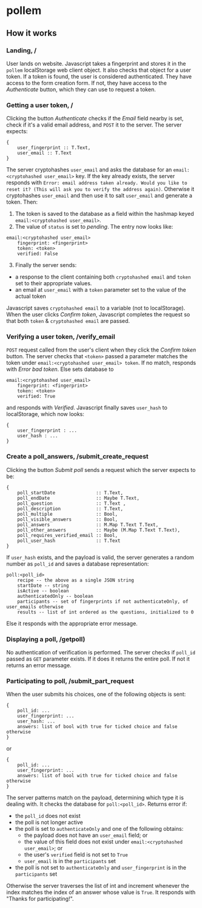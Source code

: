 # pollem
## How it works
### Landing, /
User lands on website. Javascript takes a fingerprint and stores it in the `pollem` localStorage web client object. It also checks that object for a user token. If a token is found, the user is considered authenticated. They have access to the form creation form. If not, they have access to the _Authenticate_ button, which they can use to request a token.
### Getting a user token, /
Clicking the button _Authenticate_ checks if the _Email_ field nearby is set, check if it's a valid email address, and `POST` it to the server. The server expects:
```
{
    user_fingerprint :: T.Text,
    user_email :: T.Text
}
```
The server cryptohashes `user_email` and asks the database for an `email:<cryptohashed user_email>` key. If the key already exists, the server responds with `Error: email address taken already. Would you like to reset it? (This will ask you to verify the address again)`. Otherwise it cryptohashes `user_email` and then use it to salt `user_email` and generate a token. Then:
1. The token is saved to the database as a field within the hashmap keyed `email:<cryptohashed user_email>`.
2. The value of `status` is set to _pending_. The entry now looks like:
```
email:<cryptohashed user_email>
    fingerprint: <fingerprint>
    token: <token>
    verified: False
```
3. Finally the server sends: 
* a response to the client containing both `cryptohashed email` and `token` set to their appropriate values. 
* an email at `user_email` with a `token` parameter set to the value of the actual token

Javascript saves `cryptohashed email` to a variable (not to localStorage). When the user clicks _Confirm token_, Javascript completes the request so that both `token` & `cryptohashed email` are passed.

### Verifying a user token, /verify_email
`POST` request called from the user's client when they click the _Confirm token_ button. The server checks that `<token>` passed a parameter matches the token under `email:<cryptohashed user_email> token`. If no match, responds with _Error bad token_. Else sets database to
```
email:<cryptohashed user_email>
    fingerprint: <fingerprint>
    token: <token>
    verified: True
```
and responds with _Verified_. Javascript finally saves `user_hash` to localStorage, which now looks:
```
{
    user_fingerprint : ...
    user_hash : ...
}
```
### Create a poll_answers, /submit_create_request
Clicking the button _Submit poll_ sends a request which the server expects to be:
```
{
    poll_startDate               :: T.Text,
    poll_endDate                 :: Maybe T.Text,
    poll_question                :: T.Text ,
    poll_description             :: T.Text,
    poll_multiple                :: Bool,
    poll_visible_answers         :: Bool,
    poll_answers                 :: M.Map T.Text T.Text,
    poll_other_answers           :: Maybe (M.Map T.Text T.Text),
    poll_requires_verified_email :: Bool,
    poll_user_hash               :: T.Text
}
```
If `user_hash` exists, and the payload is valid, the server generates a random number as `poll_id` and saves a database representation:
```
poll:<poll_id>
    recipe -- the above as a single JSON string
    startDate -- string
    isActive -- boolean
    authenticatedOnly -- boolean
    participants -- set of fingerprints if not authenticateOnly, of user_emails otherwise
    results -- list of int ordered as the questions, initialized to 0
```
Else it responds with the appropriate error message.
### Displaying a poll, /getpoll)
No authentication of verification is performed. The server checks if `poll_id` passed as `GET` parameter exists. If it does it returns the entire poll. If not it returns an error message.
### Participating to poll, /submit_part_request
When the user submits his choices, one of the following objects is sent:
```
{
    poll_id: ...
    user_fingerprint: ...
    user_hash: ...
    answers: list of bool with true for ticked choice and false otherwise
}
```
or
```
{
    poll_id: ...
    user_fingerprint: ...
    answers: list of bool with true for ticked choice and false otherwise
}
```
The server patterns match on the payload, determining which type it is dealing with. It checks the database for `poll:<poll_id>`. Returns error if:
* the `poll_id` does not exist
* the poll is not longer active
* the poll is set to `authenticateOnly` and one of the following obtains:
    * the payload does not have an `user_email` field; or 
    * the value of this field does not exist under `email:<cryptohashed user_email>`; or
    * the user's `verified` field is not set to `True`
    * `user_email` is in the `participants` set
* the poll is not set to `authenticateOnly` and `user_fingerprint` is in the `participants` set

Otherwise the server traverses the list of int and increment whenever the index matches the index of an answer whose value is `True`. It responds with "Thanks for participating!".
